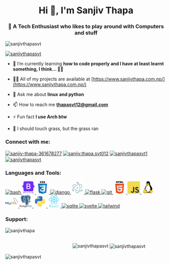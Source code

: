 <h1 align="center">Hi 👋, I'm Sanjiv Thapa</h1>
<h3 align="center">🔭 A Tech Enthusiast who likes to play around with Computers and stuff</h3>

<p align="left"> <img src="https://komarev.com/ghpvc/?username=sanjivthapasvt&label=Profile%20views&color=0e75b6&style=flat" alt="sanjivthapasvt" /> </p>

<p align="left"> <a href="https://github.com/ryo-ma/github-profile-trophy"><img src="https://github-profile-trophy.vercel.app/?username=sanjivthapasvt" alt="sanjivthapasvt" /></a> </p>

- 🌱 I’m currently learning **how to code properly and I have at least learnt something, I think… 🤷‍♂️**

- 👨‍💻 All of my projects are available at [https://www.sanjivthapa.com.np/](https://www.sanjivthapa.com.np/)

- 💬 Ask me about **linux and python**

- 📫 How to reach me **thapasvt12@gmail.com**

- ⚡ Fun fact **I use Arch btw**

- 🍃 I should touch grass, but the grass ran

<h3 align="left">Connect with me:</h3>
<p align="left">
<a href="https://linkedin.com/in/sanjiv-thapa-361678277" target="blank"><img align="center" src="https://raw.githubusercontent.com/rahuldkjain/github-profile-readme-generator/master/src/images/icons/Social/linked-in-alt.svg" alt="sanjiv-thapa-361678277" height="30" width="40" /></a>
<a href="https://fb.com/sanjiv.thapa.svt012" target="blank"><img align="center" src="https://raw.githubusercontent.com/rahuldkjain/github-profile-readme-generator/master/src/images/icons/Social/facebook.svg" alt="sanjiv.thapa.svt012" height="30" width="40" /></a>
<a href="https://instagram.com/sanjivthapasvt1" target="blank"><img align="center" src="https://raw.githubusercontent.com/rahuldkjain/github-profile-readme-generator/master/src/images/icons/Social/instagram.svg" alt="sanjivthapasvt1" height="30" width="40" /></a>
<a href="https://www.youtube.com/c/sanjivthapasvt" target="blank"><img align="center" src="https://raw.githubusercontent.com/rahuldkjain/github-profile-readme-generator/master/src/images/icons/Social/youtube.svg" alt="sanjivthapasvt" height="30" width="40" /></a>
</p>

<h3 align="left">Languages and Tools:</h3>
<p align="left"> <a href="https://www.gnu.org/software/bash/" target="_blank" rel="noreferrer"> <img src="https://www.vectorlogo.zone/logos/gnu_bash/gnu_bash-icon.svg" alt="bash" width="40" height="40"/> </a> <a href="https://getbootstrap.com" target="_blank" rel="noreferrer"> <img src="https://raw.githubusercontent.com/devicons/devicon/master/icons/bootstrap/bootstrap-plain-wordmark.svg" alt="bootstrap" width="40" height="40"/> </a> <a href="https://www.w3schools.com/css/" target="_blank" rel="noreferrer"> <img src="https://raw.githubusercontent.com/devicons/devicon/master/icons/css3/css3-original-wordmark.svg" alt="css3" width="40" height="40"/> </a> <a href="https://www.djangoproject.com/" target="_blank" rel="noreferrer"> <img src="https://cdn.worldvectorlogo.com/logos/django.svg" alt="django" width="40" height="40"/> </a> <a href="https://www.electronjs.org" target="_blank" rel="noreferrer"> <img src="https://raw.githubusercontent.com/devicons/devicon/master/icons/electron/electron-original.svg" alt="electron" width="40" height="40"/> </a> <a href="https://flask.palletsprojects.com/" target="_blank" rel="noreferrer"> <img src="https://www.vectorlogo.zone/logos/pocoo_flask/pocoo_flask-icon.svg" alt="flask" width="40" height="40"/> </a> <a href="https://git-scm.com/" target="_blank" rel="noreferrer"> <img src="https://www.vectorlogo.zone/logos/git-scm/git-scm-icon.svg" alt="git" width="40" height="40"/> </a> <a href="https://www.w3.org/html/" target="_blank" rel="noreferrer"> <img src="https://raw.githubusercontent.com/devicons/devicon/master/icons/html5/html5-original-wordmark.svg" alt="html5" width="40" height="40"/> </a> <a href="https://developer.mozilla.org/en-US/docs/Web/JavaScript" target="_blank" rel="noreferrer"> <img src="https://raw.githubusercontent.com/devicons/devicon/master/icons/javascript/javascript-original.svg" alt="javascript" width="40" height="40"/> </a> <a href="https://www.linux.org/" target="_blank" rel="noreferrer"> <img src="https://raw.githubusercontent.com/devicons/devicon/master/icons/linux/linux-original.svg" alt="linux" width="40" height="40"/> </a> <a href="https://www.mysql.com/" target="_blank" rel="noreferrer"> <img src="https://raw.githubusercontent.com/devicons/devicon/master/icons/mysql/mysql-original-wordmark.svg" alt="mysql" width="40" height="40"/> </a> <a href="https://www.postgresql.org" target="_blank" rel="noreferrer"> <img src="https://raw.githubusercontent.com/devicons/devicon/master/icons/postgresql/postgresql-original-wordmark.svg" alt="postgresql" width="40" height="40"/> </a> <a href="https://www.python.org" target="_blank" rel="noreferrer"> <img src="https://raw.githubusercontent.com/devicons/devicon/master/icons/python/python-original.svg" alt="python" width="40" height="40"/> </a> <a href="https://reactjs.org/" target="_blank" rel="noreferrer"> <img src="https://raw.githubusercontent.com/devicons/devicon/master/icons/react/react-original-wordmark.svg" alt="react" width="40" height="40"/> </a> <a href="https://www.sqlite.org/" target="_blank" rel="noreferrer"> <img src="https://www.vectorlogo.zone/logos/sqlite/sqlite-icon.svg" alt="sqlite" width="40" height="40"/> </a> <a href="https://svelte.dev" target="_blank" rel="noreferrer"> <img src="https://upload.wikimedia.org/wikipedia/commons/1/1b/Svelte_Logo.svg" alt="svelte" width="40" height="40"/> </a> <a href="https://tailwindcss.com/" target="_blank" rel="noreferrer"> <img src="https://www.vectorlogo.zone/logos/tailwindcss/tailwindcss-icon.svg" alt="tailwind" width="40" height="40"/> </a> </p>

<h3 align="left">Support:</h3>
<p><a href="https://ko-fi.com/sanjivthapa"> <img align="left" src="https://cdn.ko-fi.com/cdn/kofi3.png?v=3" height="50" width="210" alt="sanjivthapa" /></a></p><br><br>

<p><img align="left" src="https://github-readme-stats.vercel.app/api/top-langs?username=sanjivthapasvt&show_icons=true&theme=tokyonight&locale=en&layout=compact" alt="sanjivthapasvt" /></p>

<p>&nbsp;<img align="center" src="https://github-readme-stats.vercel.app/api?username=sanjivthapasvt&show_icons=true&theme=dracula&locale=en" alt="sanjivthapasvt" /></p>

<p><img align="center" src="https://github-readme-streak-stats.herokuapp.com/?user=sanjivthapasvt&" alt="sanjivthapasvt" /></p>

